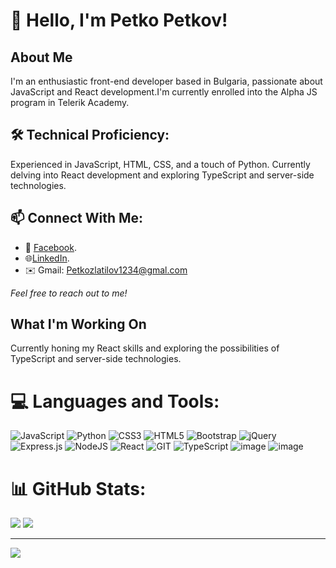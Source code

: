 # 👋 Hello, I'm Petko Petkov!
## About Me
I'm an enthusiastic front-end developer based in Bulgaria, passionate about JavaScript and React development.I'm currently enrolled into the Alpha JS program in Telerik Academy.


## 🛠️ Technical Proficiency:
Experienced in JavaScript, HTML, CSS, and a touch of Python. Currently delving into React development and exploring TypeScript and server-side technologies.

## 📫 Connect With Me:

- 📘 [Facebook](https://www.facebook.com/petko.zl/). 
- 🌐[LinkedIn](https://www.linkedin.com/in/petko-petkov-b87a4828a/). 
- ✉️ Gmail: Petkozlatilov1234@gmal.com

*Feel free to reach out to me!*
## What I'm Working On

Currently honing my React skills and exploring the possibilities of TypeScript and server-side technologies.


# 💻 Languages and Tools:
![JavaScript](https://img.shields.io/badge/javascript-%23323330.svg?style=for-the-badge&logo=javascript&logoColor=%23F7DF1E) ![Python](https://img.shields.io/badge/python-3670A0?style=for-the-badge&logo=python&logoColor=ffdd54) ![CSS3](https://img.shields.io/badge/css3-%231572B6.svg?style=for-the-badge&logo=css3&logoColor=white) ![HTML5](https://img.shields.io/badge/html5-%23E34F26.svg?style=for-the-badge&logo=html5&logoColor=white) 
![Bootstrap](https://img.shields.io/badge/bootstrap-%238511FA.svg?style=for-the-badge&logo=bootstrap&logoColor=white) ![jQuery](https://img.shields.io/badge/jquery-%230769AD.svg?style=for-the-badge&logo=jquery&logoColor=white) ![Express.js](https://img.shields.io/badge/express.js-%23404d59.svg?style=for-the-badge&logo=express&logoColor=%2361DAFB)  ![NodeJS](https://img.shields.io/badge/node.js-6DA55F?style=for-the-badge&logo=node.js&logoColor=white) ![React](https://img.shields.io/badge/react-%2320232a.svg?style=for-the-badge&logo=react&logoColor=%2361DAFB) ![GIT](https://img.shields.io/badge/Git-fc6d26?style=for-the-badge&logo=git&logoColor=white) ![TypeScript](https://img.shields.io/badge/typescript-%23007ACC.svg?style=for-the-badge&logo=typescript&logoColor=white) ![image](https://img.shields.io/badge/Jest-C21325?style=for-the-badge&logo=jest&logoColor=white) ![image](https://img.shields.io/badge/eslint-3A33D1?style=for-the-badge&logo=eslint&logoColor=white)
# 📊 GitHub Stats:
  ![](https://github-readme-streak-stats.herokuapp.com/?user=Petkov-Petko&theme=dark&hide_border=false)
![](https://github-readme-stats.vercel.app/api/top-langs/?username=Petkov-Petko&theme=dark&hide_border=false&include_all_commits=true&count_private=false&layout=compact)

---
[![](https://visitcount.itsvg.in/api?id=gushteraa&icon=0&color=3)](https://visitcount.itsvg.in)

<!-- Proudly created with GPRM ( https://gprm.itsvg.in ) -->

